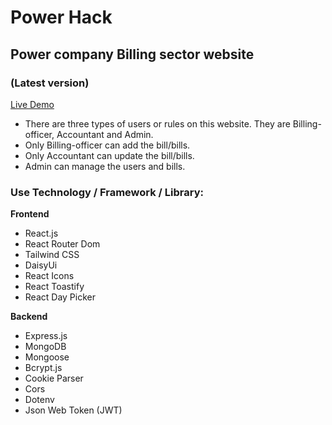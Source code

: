 # Power Hack

## Power company Billing sector website

### (Latest version)

[Live Demo](https://www.power-hack.com)

- There are three types of users or rules on this website. They are Billing-officer, Accountant and Admin.
- Only Billing-officer can add the bill/bills.
- Only Accountant can update the bill/bills.
- Admin can manage the users and bills.

### Use Technology / Framework / Library:

**Frontend**

- React.js
- React Router Dom
- Tailwind CSS
- DaisyUi
- React Icons
- React Toastify
- React Day Picker

**Backend**

- Express.js
- MongoDB
- Mongoose
- Bcrypt.js
- Cookie Parser
- Cors
- Dotenv
- Json Web Token (JWT)
